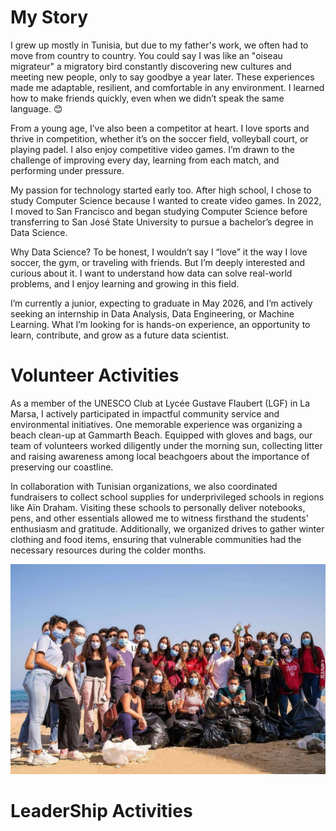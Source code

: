 # My Story

I grew up mostly in Tunisia, but due to my father's work, we often had to move from country to country. You could say I was like an "oiseau migrateur" a migratory bird constantly discovering new cultures and meeting new people, only to say goodbye a year later. These experiences made me adaptable, resilient, and comfortable in any environment. I learned how to make friends quickly, even when we didn’t speak the same language. 😊

From a young age, I’ve also been a competitor at heart. I love sports and thrive in competition, whether it’s on the soccer field, volleyball court, or playing padel. I also enjoy competitive video games. I’m drawn to the challenge of improving every day, learning from each match, and performing under pressure.

My passion for technology started early too. After high school, I chose to study Computer Science because I wanted to create video games. In 2022, I moved to San Francisco and began studying Computer Science before transferring to San José State University to pursue a bachelor’s degree in Data Science.

Why Data Science? To be honest, I wouldn’t say I “love” it the way I love soccer, the gym, or traveling with friends. But I’m deeply interested and curious about it. I want to understand how data can solve real-world problems, and I enjoy learning and growing in this field.

I’m currently a junior, expecting to graduate in May 2026, and I’m actively seeking an internship in Data Analysis, Data Engineering, or Machine Learning. What I’m looking for is hands-on experience, an opportunity to learn, contribute, and grow as a future data scientist.

# Volunteer Activities
As a member of the UNESCO Club at Lycée Gustave Flaubert (LGF) in La Marsa, I actively participated in impactful community service and environmental initiatives. One memorable experience was organizing a beach clean-up at Gammarth Beach. Equipped with gloves and bags, our team of volunteers worked diligently under the morning sun, collecting litter and raising awareness among local beachgoers about the importance of preserving our coastline.

In collaboration with Tunisian organizations, we also coordinated fundraisers to collect school supplies for underprivileged schools in regions like Aïn Draham. Visiting these schools to personally deliver notebooks, pens, and other essentials allowed me to witness firsthand the students' enthusiasm and gratitude. Additionally, we organized drives to gather winter clothing and food items, ensuring that vulnerable communities had the necessary resources during the colder months.

<p float="left">
  <img src="unesco.jpg" />
</p>

# LeaderShip Activities 
